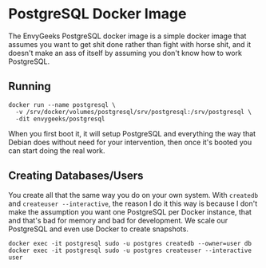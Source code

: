 # PostgreSQL Docker Image

The EnvyGeeks PostgreSQL docker image is a simple docker image that assumes
you want to get shit done rather than fight with horse shit, and it doesn't make
an ass of itself by assuming you don't know how to work PostgreSQL.

## Running

```shell
docker run --name postgresql \
  -v /srv/docker/volumes/postgresql/srv/postgresql:/srv/postgresql \
  -dit envygeeks/postgresql
```

When you first boot it, it will setup PostgreSQL and everything the way that
Debian does without need for your intervention, then once it's booted you can
start doing the real work.

## Creating Databases/Users

You create all that the same way you do on your own system. With `createdb`
and `createuser --interactive`, the reason I do it this way is because I don't
make the assumption you want one PostgreSQL per Docker instance, that and
that's bad for memory and bad for development.  We scale our PostgreSQL
and even use Docker to create snapshots.

```shell
docker exec -it postgresql sudo -u postgres createdb --owner=user db
docker exec -it postgresql sudo -u postgres createuser --interactive user
```
